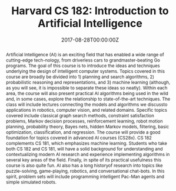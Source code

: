 ---
type: "courses"
title: "Harvard CS 182: Introduction to Artificial Intelligence"
position: "Head Teaching Fellow (Head TA)"
semesters: "Fall 2017, 2018"
# Code used for list order
semesterCode: "17.1"
date: "2017-08-28T00:00:00Z"
subtype: "semester" # semester, MOOC, workshop, other

# Course Overiew Abstract.
abstract: Artificial Intelligence (AI) is an exciting field that has enabled a wide range of cutting-edge tech-nology, from driverless cars to grandmaster-beating Go programs. The goal of this course is to introduce the ideas and techniques underlying the design of intelligent computer systems. Topics covered in this course are broadly be divided into 1) planning and search algorithms, 2) probabilistic reasoning and representations, and 3) machine learning (although, as you will see, it is impossible to separate these ideas so neatly). Within each area, the course will also present practical AI algorithms being used in the wild and, in some cases, explore the relationship to state-of-the-art techniques. The class will include lectures connecting the models and algorithms we discussto applications in robotics, computer vision, and related domains. Specific topics covered include classical graph search methods, constraint satisfaction problems, Markov decision processes, reinforcement learning, robot motion planning, probability theory, Bayes nets, hidden Markov models, filtering, basic optimization, classification, and regression. The course will provide a good foundation for topics covered in advanced AI courses (CS28x). CS 182 complements CS 181, which emphasizes machine learning. Students who take both CS 182 and CS 181, will have a solid background for understanding and contextualizing modern AI research and experience implementing algorithms in several key areas of the field. Finally, in spite of its practical usefulness this course is also quite fun. AI also has a long historyof research into topics like puzzle-solving, game-playing, robotics, and conversational chat-bots. In this spirit, problem sets will include programming intelligent Pac-Man agents and simple simulated robots.

# Summary. An optional shortened abstract.
summary: Artificial Intelligence (AI) is an exciting field that has enabled a wide range of cutting-edge tech-nology, from driverless cars to grandmaster-beating Go programs. The goal of this course is to introduce the ideas and techniques underlying the design of intelligent computer systems. Topics covered in this course are broadly be divided into 1) planning and search algorithms, 2) probabilistic reasoning and representations, and 3) machine learning (although, as you will see, it is impossible to separate these ideas so neatly).

# Roles in the course
roles:
- Ran a team of 11 teaching fellows to ensure that sections and office hours were held, exams and homework assignments were graded, and student questions on the online forum were answered in a timely manner
- Designed and gave two lectures titled "Introduction to Robotics and Path Planning I/II"
- Co-Designed a new set of course section notes and exam review materials
- Aided in the development of course assignments, and course infrastructure/tools (e.g., autograders)
- Mentored student teams pursuing research-based final projects

# Awards
awards:
- Derek Bok Center Distinction in Teaching Award

tags:
- Artificial Intelligence
- Robot Motion Planning
- Machine Learning

featured: true
outreach: false
projects: []

links:
- name: Syllabus
  url: 'files/CS182_F18_Syllabus.pdf'
- name: Assignments
  url: https://github.com/Harvard-CS182-F18/cs182-f18-psets
- name: Project Instructions
  url: 'files/CS182_F18_ProjectInstructions.pdf'
- name: Software Install Guide
  url: 'files/CS182_F18_SoftwareInstall.pdf'
- name: Robot Motion Planning Lecture Slides
  url: 'files/CS182_F18_RobotLectures.pdf'
- name: Section Notes
  url: https://github.com/Harvard-CS182-F18/courseware

# Featured image -- named `featured.jpg/png` in this folder. 
image:
  caption: ''
  focal_point: ''
  preview_only: false

---